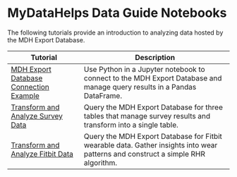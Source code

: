 # MyDataHelps Data Guide Notebooks

The following tutorials provide an introduction to analyzing data hosted by the MDH Export Database.

| Tutorial | Description 
| --- | --- |
|[MDH Export Database Connection Example](https://github.com/CareEvolution/mdh-data-guide/blob/main/notebooks/connection_basics)|Use Python in a Jupyter notebook to connect to the MDH Export Database and manage query results in a Pandas DataFrame.|
|[Transform and Analyze Survey Data](https://github.com/CareEvolution/mdh-data-guide/tree/main/notebooks/transform_analyze_survey_data)|Query the MDH Export Database for three tables that manage survey results and transform into a single table.|
|[Transform and Analyze Fitbit Data](https://github.com/CareEvolution/mdh-data-guide/tree/main/notebooks/transform_analyze_fitbit_data)|Query the MDH Export Database for Fitbit wearable data. Gather insights into wear patterns and construct a simple RHR algorithm.|
